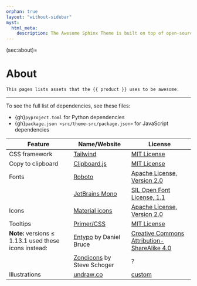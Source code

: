```yaml
---
orphan: true
layout: "without-sidebar"
myst:
  html_meta:
    description: The Awesome Sphinx Theme is built on top of open-source assets. Click to learn more.
---
```


(sec:about)=

# About

```{rst-class} lead
This pages lists assets that the {{ product }} uses to be awesome.
```

---

To see the full list of dependencies, see these files:

- {gh}`pyproject.toml` for Python dependencies
- {gh}`package.json <src/theme-src/package.json>` for JavaScript dependencies

<!-- vale Awesome.SpellCheck = NO -->
<!-- vale 18F.UnexpandedAcronyms = NO -->

| Feature                                               | Name/Website                                                             | License                                                                                      |
| ----------------------------------------------------- | ------------------------------------------------------------------------ | -------------------------------------------------------------------------------------------- |
| CSS framework                                         | [Tailwind](https://tailwindcss.com/)                                     | [MIT License](https://github.com/tailwindlabs/tailwindcss/blob/master/LICENSE)               |
| Copy to clipboard                                     | [Clipboard.js](https://clipboardjs.com/)                                 | [MIT License](https://github.com/zenorocha/clipboard.js/blob/master/LICENSE)                 |
| Fonts                                                 | [Roboto](https://github.com/googlefonts/roboto)                          | [Apache License, Version 2.0]                                                                |
|                                                       | [JetBrains Mono](https://github.com/JetBrains/JetBrainsMono/)            | [SIL Open Font License, 1.1](https://github.com/JetBrains/JetBrainsMono/blob/master/OFL.txt) |
| Icons                                                 | [Material icons](https://fonts.google.com/icons?selected=Material+Icons) | [Apache License, Version 2.0]                                                                |
| Tooltips                                              | [Primer/CSS](https://primer.style/css/)                                  | [MIT License](https://github.com/primer/css/blob/main/LICENSE)                               |
| **Note:** versions ≤ 1.13.1 used these icons instead: | [Entypo](http://www.entypo.com) by Daniel Bruce                          | [Creative Commons Attribution-ShareAlike 4.0]                                                |
|                                                       | [Zondicons](http://www.zondicons.com) by Steve Schoger                   | ?                                                                                            |
| Illustrations                                         | [undraw.co](https://undraw.co)                                           | [custom](https://undraw.co/license)                                                          |

<!-- vale Awesome.SpellCheck = YES -->
<!-- vale 18F.UnexpandedAcronyms = YES -->

[creative commons attribution-sharealike 4.0]: https://creativecommons.org/licenses/by-sa/4.0/legalcode
[apache license, version 2.0]: https://www.apache.org/licenses/LICENSE-2.0.html
